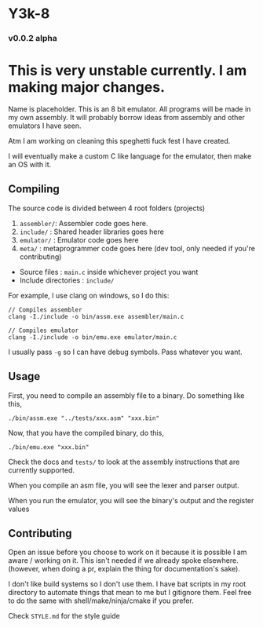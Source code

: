 # Y3k-8 
### v0.0.2 alpha

# This is very unstable currently. I am making major changes.

Name is placeholder. This is an 8 bit emulator. All programs will be made in my own assembly. It will probably borrow ideas from assembly and other emulators I have seen. 

Atm I am working on cleaning this speghetti fuck fest I have created.

I will eventually make a custom C like language for the emulator, then make an OS with it.

## Compiling

The source code is divided between 4 root folders (projects)

1. `assembler/`: Assembler code goes here.
2. `include/`  : Shared header libraries goes here
3. `emulator/` : Emulator code goes here
4. `meta/`     : metaprogrammer code goes here (dev tool, only needed if you're contributing)

- Source files        : `main.c` inside whichever project you want
- Include directories : `include/`

For example, I use clang on windows, so I do this:

```
// Compiles assembler
clang -I./include -o bin/assm.exe assembler/main.c

// Compiles emulator
clang -I./include -o bin/emu.exe emulator/main.c
```

I usually pass `-g` so I can have debug symbols. Pass whatever you want.

## Usage

First, you need to compile an assembly file to a binary. Do something like this,

`./bin/assm.exe "../tests/xxx.asm" "xxx.bin"`

Now, that you have the compiled binary, do this,

`./bin/emu.exe "xxx.bin"`

Check the docs and `tests/` to look at the assembly instructions that are currently supported.

When you compile an asm file, you will see the lexer and parser output.

When you run the emulator, you will see the binary's output and the register values

## Contributing

Open an issue before you choose to work on it because it is possible I am aware / working on it. This isn't needed if we already spoke elsewhere. (however, when doing a pr, explain the thing for documentation's sake).

I don't like build systems so I don't use them. I have bat scripts in my root directory to automate things that mean to me but I gitignore them. Feel free to do the same with shell/make/ninja/cmake if you prefer.

Check `STYLE.md` for the style guide